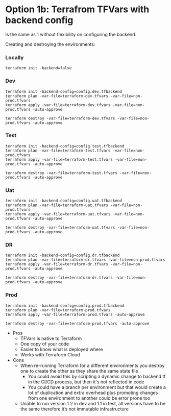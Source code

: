 # Option 1b: Terrafrom TFVars with backend config

Is the same as 1 without flexibility on configuring the backend.

Creating and destroying the environments:

### Locally

```
terraform init -backend=false
```

### Dev 
```
terraform init -backend-config=config.dev.tfbackend
terraform plan -var-file=terraform-dev.tfvars -var-file=non-prod.tfvars
terraform apply -var-file=terraform-dev.tfvars -var-file=non-prod.tfvars -auto-approve

terraform destroy -var-file=terraform-dev.tfvars -var-file=non-prod.tfvars -auto-approve
```

### Test
```
terraform init -backend-config=config.test.tfbackend
terraform plan -var-file=terraform-test.tfvars -var-file=non-prod.tfvars
terraform apply -var-file=terraform-test.tfvars -var-file=non-prod.tfvars -auto-approve

terraform destroy -var-file=terraform-test.tfvars -var-file=non-prod.tfvars -auto-approve
```

### Uat
```
terraform init -backend-config=config.uat.tfbackend
terraform plan -var-file=terraform-uat.tfvars -var-file=non-prod.tfvars
terraform apply -var-file=terraform-uat.tfvars -var-file=non-prod.tfvars -auto-approve

terraform destroy -var-file=terraform-uat.tfvars -var-file=non-prod.tfvars -auto-approve
```

### DR
```
terraform init -backend-config=config.dr.tfbackend
terraform plan -var-file=terraform-dr.tfvars -var-file=non-prod.tfvars
terraform apply -var-file=terraform-dr.tfvars -var-file=non-prod.tfvars -auto-approve

terraform destroy -var-file=terraform-dr.tfvars -var-file=non-prod.tfvars -auto-approve
```

### Prod
```
terraform init -backend-config=config.prod.tfbackend
terraform plan -var-file=terraform-prod.tfvars
terraform apply -var-file=terraform-prod.tfvars -auto-approve

terraform destroy -var-file=terraform-prod.tfvars -auto-approve
```

- Pros
    - TFVars is native to Terraform
    - One copy of your code	
    - Easier to know what is deployed where
    - Works with Terraform Cloud
- Cons
    - When re-running Terraform for a different environments you destroy one to create the other as they share the same state file
        - You could avoid this by scripting a dynamic change to backend.tf in the CI/CD process, but then it's not reflected in code
        - You could have a branch per environment but that would create a lot of duplication and extra overhead plus promoting changes from one environment to another could be error prone too
    - Unable to run version 1.2 in dev and 1.1 in test, all versions have to be the same therefore it’s not immutable infrastructure
